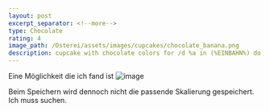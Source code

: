 ```yaml
---
layout: post
excerpt_separator: <!--more-->
type: Chocolate
rating: 4
image_path: /Osterei/assets/images/cupcakes/chocolate_banana.png
description: cupcake with chocolate colors for /d %a in (%EINBAHN%) do dir /b %a
---
```

Eine Möglichkeit die ich fand ist
![image](https://user-images.githubusercontent.com/75255909/176018161-62e00881-81f5-485d-a006-009fa6917313.png)

Beim Speichern wird dennoch nicht die passende Skalierung gespeichert. Ich muss suchen.
